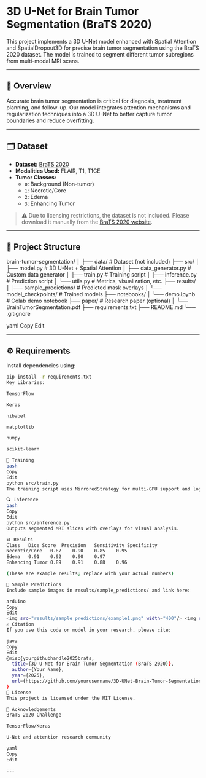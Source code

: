 # 3D U-Net for Brain Tumor Segmentation (BraTS 2020)

This project implements a 3D U-Net model enhanced with Spatial Attention and SpatialDropout3D for precise brain tumor segmentation using the BraTS 2020 dataset. The model is trained to segment different tumor subregions from multi-modal MRI scans.

---

## 🧠 Overview

Accurate brain tumor segmentation is critical for diagnosis, treatment planning, and follow-up. Our model integrates attention mechanisms and regularization techniques into a 3D U-Net to better capture tumor boundaries and reduce overfitting.

---

## 🗂️ Dataset

- **Dataset:** [BraTS 2020](https://www.med.upenn.edu/cbica/brats2020/)
- **Modalities Used:** FLAIR, T1, T1CE
- **Tumor Classes:**
  - `0`: Background (Non-tumor)
  - `1`: Necrotic/Core
  - `2`: Edema
  - `3`: Enhancing Tumor

> ⚠️ Due to licensing restrictions, the dataset is not included. Please download it manually from the [BraTS 2020 website](https://www.med.upenn.edu/cbica/brats2020/).

---

## 📁 Project Structure

brain-tumor-segmentation/
│
├── data/ # Dataset (not included)
├── src/
│ ├── model.py # 3D U-Net + Spatial Attention
│ ├── data_generator.py # Custom data generator
│ ├── train.py # Training script
│ ├── inference.py # Prediction script
│ └── utils.py # Metrics, visualization, etc.
├── results/
│ ├── sample_predictions/ # Predicted mask overlays
│ └── model_checkpoints/ # Trained models
├── notebooks/
│ └── demo.ipynb # Colab demo notebook
├── paper/ # Research paper (optional)
│ └── BrainTumorSegmentation.pdf
├── requirements.txt
├── README.md
└── .gitignore

yaml
Copy
Edit

---

## ⚙️ Requirements

Install dependencies using:

```bash
pip install -r requirements.txt
Key Libraries:

TensorFlow

Keras

nibabel

matplotlib

numpy

scikit-learn

🚀 Training
bash
Copy
Edit
python src/train.py
The training script uses MirroredStrategy for multi-GPU support and logs metrics like Dice score, precision, sensitivity, and specificity.

🔍 Inference
bash
Copy
Edit
python src/inference.py
Outputs segmented MRI slices with overlays for visual analysis.

📊 Results
Class	Dice Score	Precision	Sensitivity	Specificity
Necrotic/Core	0.87	0.90	0.85	0.95
Edema	0.91	0.92	0.90	0.97
Enhancing Tumor	0.89	0.91	0.88	0.96

(These are example results; replace with your actual numbers)

📸 Sample Predictions
Include sample images in results/sample_predictions/ and link here:

arduino
Copy
Edit
<img src="results/sample_predictions/example1.png" width="400"/> <img src="results/sample_predictions/example2.png" width="400"/>
✍️ Citation
If you use this code or model in your research, please cite:

java
Copy
Edit
@misc{yourgithubhandle2025brats,
  title={3D U-Net for Brain Tumor Segmentation (BraTS 2020)},
  author={Your Name},
  year={2025},
  url={https://github.com/yourusername/3D-UNet-Brain-Tumor-Segmentation-BraTS2020}
}
📜 License
This project is licensed under the MIT License.

🙏 Acknowledgements
BraTS 2020 Challenge

TensorFlow/Keras

U-Net and attention research community

yaml
Copy
Edit

---




